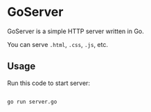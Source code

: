 # GoServer

GoServer is a simple HTTP server written in Go.

You can serve `.html`, `.css`, `.js`, etc.

## Usage

Run this code to start server:

```bash

go run server.go

```
